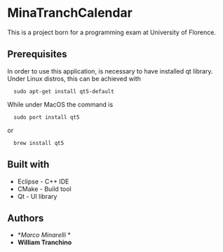 # MinaTranchCalendar

This is a project born for a programming exam at University of Florence.

## Prerequisites
In order to use this application, is necessary to have installed qt library.
Under Linux distros, this can be achieved with
```
  sudo apt-get install qt5-default
```
While under MacOS the command is 
```
  sudo port install qt5
```
or
```
  brew install qt5
```

## Built with
* Eclipse - C++ IDE
* CMake - Build tool
* Qt - UI library

## Authors
* **Marco Minarelli* * 
* **William Tranchino** 
